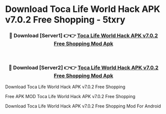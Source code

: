 # Download Toca Life World Hack APK v7.0.2 Free Shopping - 5txry



<div align="center">
<h3>🔴 Download [Server1] 👉👉 <a href="https://momento.my/?title=Toca_Life_World_Hack_APK_v7.0.2_Free_Shopping">Toca Life World Hack APK v7.0.2 Free Shopping Mod Apk</a></h3><br>

<h3>🔴 Download [Server2] 👉👉 <a href="https://momento.my/?title=Toca_Life_World_Hack_APK_v7.0.2_Free_Shopping">Toca Life World Hack APK v7.0.2 Free Shopping Mod Apk</a></h3>
</div>



Download Toca Life World Hack APK v7.0.2 Free Shopping 

Free APK MOD Toca Life World Hack APK v7.0.2 Free Shopping 

Download Toca Life World Hack APK v7.0.2 Free Shopping Mod For Android
